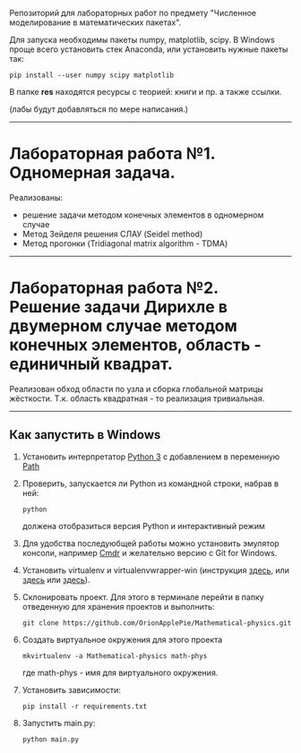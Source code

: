 Репозиторий для лабораторных работ по предмету "Численное моделирование в математических пакетах".

Для запуска необходимы пакеты numpy, matplotlib, scipy.
В Windows проще всего установить стек Anaconda,
или установить нужные пакеты так:

```
pip install --user numpy scipy matplotlib
```

В папке __res__ находятся ресурсы с теорией: книги и пр. а также ссылки. 

(лабы будут добавляться по мере написания.)

---

# Лабораторная работа №1. Одномерная задача.

Реализованы:
- решение задачи методом конечных элементов в одномерном случае
- Метод Зейделя решения СЛАУ (Seidel method)
- Метод прогонки (Tridiagonal matrix algorithm - TDMA)


---


# Лабораторная работа №2. Решение задачи Дирихле в двумерном случае методом конечных элементов, область - единичный квадрат.

Реализован обход области по узла и сборка глобальной матрицы жёсткости.
Т.к. область квадратная - то реализация тривиальная.

---

## Как запустить в Windows

1. Установить интерпретатор [Python 3](https://www.python.org/) с добавлением в переменную [Path](https://python-scripts.com/install-python)

2. Проверить, запускается ли Python из командной строки, набрав в ней:
    ```
    python
    ````
    должена отобразиться версия Python и интерактивный режим

3. Для удобства последуюбщей работы можно установить эмулятор консоли, например [Cmdr](https://cmder.net/) и желательно версию с  Git for Windows.

5. Установить virtualenv и virtualenvwrapper-win (инструкция [здесь](http://itman.in/python-windows-virtualenv/), или [здесь](https://tutorial.djangogirls.org/ru/django_installation/) или [здесь](https://www.youtube.com/watch?v=wTh-D8GTjeA)).

6. Склонировать проект. Для этого в терминале перейти в папку отведенную для хранения проектов и выполнить: 
    ```
    git clone https://github.com/OrionApplePie/Mathematical-physics.git
    ```

7. Создать виртуальное окружения для этого проекта
    ```
    mkvirtualenv -a Mathematical-physics math-phys
    ```
    где math-phys - имя для виртуального окружения.

8. Установить зависимости:
    ```
    pip install -r requirements.txt
    ```
9. Запустить main.py:
    ```
    python main.py
    ```